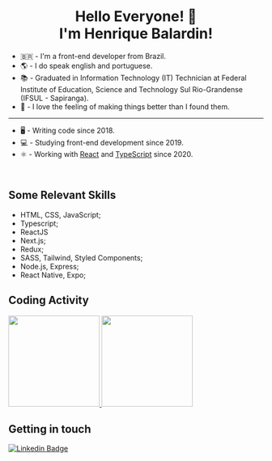 <h1 align="center">Hello Everyone! 🙋 <br/ > I'm Henrique Balardin! </h1>

- 🇧🇷  - I'm a front-end developer from Brazil.
- 🌎  - I do speak english and portuguese.
- 📚  - Graduated in Information Technology (IT) Technician at Federal Institute of Education, Science and Technology Sul Rio-Grandense (IFSUL - Sapiranga).
- 🚀  - I love the feeling of making things better than I found them.

---

- 🖥   - Writing code since 2018.
- 💻  - Studying front-end development since 2019.
- ⚛️   - Working with [React](https://reactjs.org) and [TypeScript](https://www.typescriptlang.org) since 2020.

<br />

## Some Relevant Skills
- HTML, CSS, JavaScript;
- Typescript;
- ReactJS
- Next.js;
- Redux; 
- SASS, Tailwind, Styled Components;
- Node.js, Express;
- React Native, Expo;
  
## Coding Activity
<div display="flex">
  <a href="https://github.com/hbalardin">
  <img height="180em" src="https://github-readme-stats.vercel.app/api?username=hbalardin&show_icons=true&theme=dark&include_all_commits=true&count_private=true"/>
  <img height="180em" src="https://github-readme-stats.vercel.app/api/top-langs/?username=hbalardin&layout=compact&langs_count=7&theme=dark"/>
  </a>
</div>

## Getting in touch
[![Linkedin Badge](https://img.shields.io/badge/-LinkedIn-blue?style=flat-square&logo=Linkedin&logoColor=white&link=https://www.linkedin.com/in/hbalardin)](https://www.linkedin.com/in/hbalardin)
